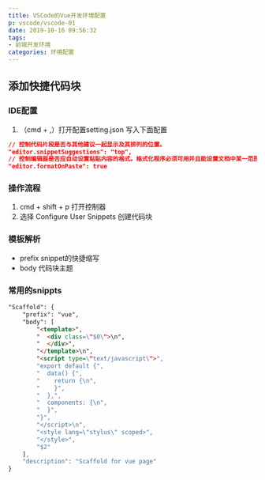 ```yaml
---
title: VSCode的Vue开发环境配置
p: vscode/vscode-01
date: 2019-10-16 09:56:32
tags:
- 前端开发环境
categories: 环境配置
---
```



## 添加快捷代码块

### IDE配置

1. （cmd + ,）打开配置setting.json 写入下面配置
``` json
// 控制代码片段是否与其他建议一起显示及其排列的位置。
"editor.snippetSuggestions": "top",
// 控制编辑器是否应自动设置粘贴内容的格式。格式化程序必须可用并且能设置文档中某一范围的格式。
"editor.formatOnPaste": true
```

### 操作流程

1. cmd + shift + p 打开控制器
2. 选择 Configure User Snippets 创建代码块

### 模板解析

* prefix snippet的快捷缩写
* body 代码块主题

### 常用的snippts
``` html (vue)
"Scaffold": {
	"prefix": "vue",
	"body": [
		"<template>",
		"  <div class=\"$0\">\n",
		"  </div>",
		"</template>\n",
		"<script type=\"text/javascript\">",
		"export default {",
		"  data() {",
		"    return {\n",
		"    }",
		"  },",
		"  components: {\n",
		"  }",
		"}",
		"</script>\n",
		"<style lang=\"stylus\" scoped>",
		"</style>",
		"$2"
	],
	"description": "Scaffold for vue page"
}
```
